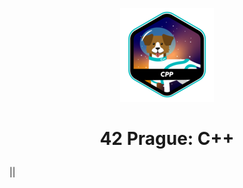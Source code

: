 <p align="center">
  <img src="Resources/cppe.png" />
</p>

# <p align="center">42 Prague: C++</p>


|| 
